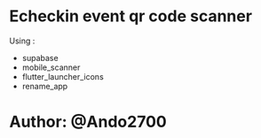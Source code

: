 # Echeckin event qr code scanner

Using : 
+ supabase
+ mobile_scanner
+ flutter_launcher_icons
+ rename_app

# Author: @Ando2700